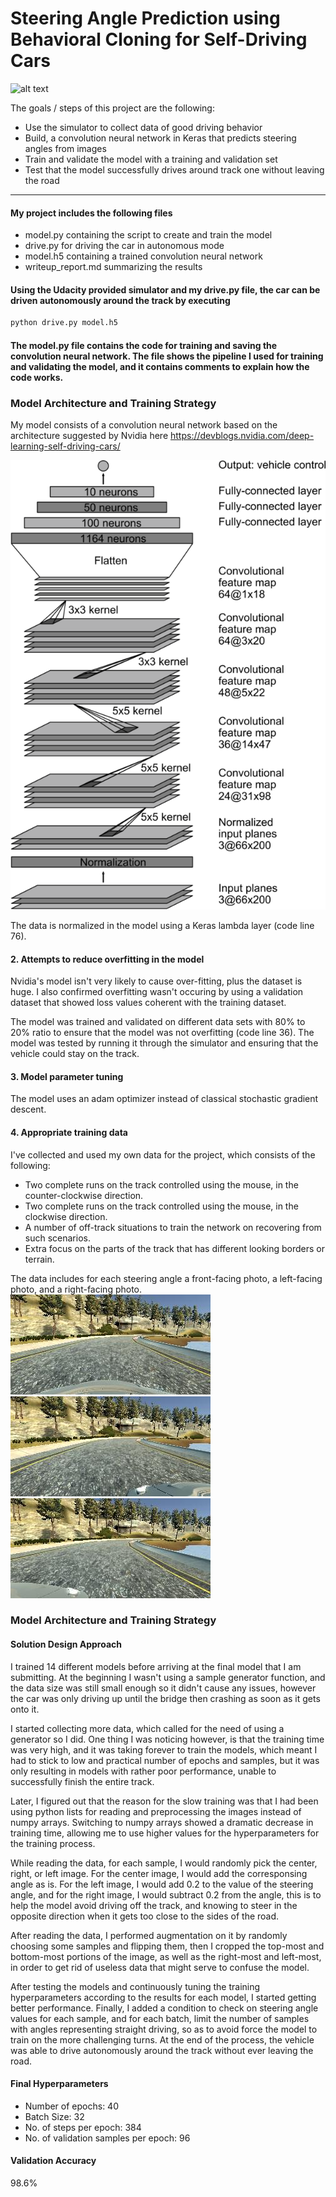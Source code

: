 [//]: # (Image References)

[image1]: ./pictures/cnn-architecture-624x890.png "Model Architecture"
[image2]: ./pictures/prev.gif "Video Preview"
[image3]: ./pictures/center_2018_11_24_19_18_06_202.jpg "Sample 1"
[image4]: ./pictures/left_2018_11_24_19_18_06_202.jpg "Sample 2"
[image5]: ./pictures/right_2018_11_24_19_18_06_202.jpg "Sample 3"

# **Steering Angle Prediction using Behavioral Cloning for Self-Driving Cars** 

![alt text][image2]

The goals / steps of this project are the following:
* Use the simulator to collect data of good driving behavior
* Build, a convolution neural network in Keras that predicts steering angles from images
* Train and validate the model with a training and validation set
* Test that the model successfully drives around track one without leaving the road

---
#### My project includes the following files

* model.py containing the script to create and train the model
* drive.py for driving the car in autonomous mode
* model.h5 containing a trained convolution neural network 
* writeup_report.md summarizing the results

#### Using the Udacity provided simulator and my drive.py file, the car can be driven autonomously around the track by executing 
```sh
python drive.py model.h5
```

#### The model.py file contains the code for training and saving the convolution neural network. The file shows the pipeline I used for training and validating the model, and it contains comments to explain how the code works.

### Model Architecture and Training Strategy

My model consists of a convolution neural network based on the architecture suggested by Nvidia here https://devblogs.nvidia.com/deep-learning-self-driving-cars/

![alt text][image1]

The data is normalized in the model using a Keras lambda layer (code line 76). 

#### 2. Attempts to reduce overfitting in the model

Nvidia's model isn't very likely to cause over-fitting, plus the dataset is huge. I also confirmed overfitting wasn't occuring by using a validation dataset that showed loss values coherent with the training dataset.

The model was trained and validated on different data sets with 80% to 20% ratio to ensure that the model was not overfitting (code line 36). The model was tested by running it through the simulator and ensuring that the vehicle could stay on the track.

#### 3. Model parameter tuning

The model uses an adam optimizer instead of classical stochastic gradient descent.

#### 4. Appropriate training data

I've collected and used my own data for the project, which consists of the following:
- Two complete runs on the track controlled using the mouse, in the counter-clockwise direction.
- Two complete runs on the track controlled using the mouse, in the clockwise direction.
- A number of off-track situations to train the network on recovering from such scenarios.
- Extra focus on the parts of the track that has different looking borders or terrain.

The data includes for each steering angle a front-facing photo, a left-facing photo, and a right-facing photo.
![alt text][image3]
![alt text][image4]
![alt text][image5]


### Model Architecture and Training Strategy

#### Solution Design Approach

I trained 14 different models before arriving at the final model that I am submitting. At the beginning I wasn't using a sample generator function, and the data size was still small enough so it didn't cause any issues, however the car was only driving up until the bridge then crashing as soon as it gets onto it.

I started collecting more data, which called for the need of using a generator so I did. One thing I was noticing however, is that the training time was very high, and it was taking forever to train the models, which meant I had to stick to low and practical number of epochs and samples, but it was only resulting in models with rather poor performance, unable to successfully finish the entire track.

Later, I figured out that the reason for the slow training was that I had been using python lists for reading and preprocessing the images instead of numpy arrays. Switching to numpy arrays showed a dramatic decrease in training time, allowing me to use higher values for the hyperparameters for the training process.

While reading the data, for each sample, I would randomly pick the center, right, or left image. For the center image, I would add the corresponsing angle as is. For the left image, I would add 0.2 to the value of the steering angle, and for the right image, I would subtract 0.2 from the angle, this is to help the model avoid driving off the track, and knowing to steer in the opposite direction when it gets too close to the sides of the road.

After reading the data, I performed augmentation on it by randomly choosing some samples and flipping them, then I cropped the top-most and bottom-most portions of the image, as well as the right-most and left-most, in order to get rid of useless data that might serve to confuse the model.

After testing the models and continuously tuning the training hyperparameters according to the results for each model, I started getting better performance. Finally, I added a condition to check on steering angle values for each sample, and for each batch, limit the number of samples with angles representing straight driving, so as to avoid force the model to train on the more challenging turns. At the end of the process, the vehicle was able to drive autonomously around the track without ever leaving the road.

#### Final Hyperparameters
- Number of epochs: 40
- Batch Size: 32
- No. of steps per epoch: 384
- No. of validation samples per epoch: 96

#### Validation Accuracy
98.6%
